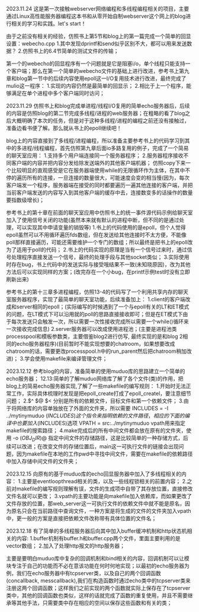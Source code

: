 2023.11.24 
这是第一次接触webserver网络编程和多线程编程相关的项目，主要通过Linux高性能服务器编程这本书和从零开始自制webserver这个网上的blog进行相关的学习和实践。let's start！

由于之前没有相关的经验，仿照书上第5节和blog上的第一篇完成一个简单的回显设置：webecho.cpp
1.其中发现dprintf和send似乎区别不大，都可以用来发送数据？
2.仿照书上的6.4节简单的测试文件的传输；

第一个的webecho的回显程序有一个问题就是它是阻塞i/o，单个线程只能支持一个客户端；那么在第一个简单的webecho文件的基础上进行改进，参考书上第九章和blog第一节中的后续内容使用epoll这一I/O复用技术进行改进，最终完成了mulio这一程序：
1.实现的内容仍然是最简单的回显示；
2.相比于上一个程序，能够满足在单个进程中多个客户端同时访问；



2023.11.29
仿照书上和blog完成单进程/线程I/O复用的简单echo服务器后，后续的内容是仿照blog的第二节完成多线程/进程的web服务器；在粗略的看了blog之后大概明确了本次的任务，但是对于这种多线程/进程的编程之前还没有接触过，准备边看书便了解。那么就从书上的epoll继续吧！

blog上的内容直接到了多线程/进程编程，所以准备主要参考书上的代码学习到其中的多进程/线程编程，首先仿照第九章后面io多路复用的例子，完成了一个简易的聊天室应用：
1.支持多个用户端连接同一个服务器程序；
2.服务器程序接收不同客户端的内容并把内容分发给除发送端外的其他客户端机器；
仿照copy下来一个比较明显的直观感受是它在服务器端使用while的无限循环作为主体，在其中不停的遍历所有的连接，一旦连接的数量很大，可能速度会变的相当慢(因为，每次客户端发一个程序，服务器端在接受的同时都要遍历一遍其他连接的客户端，并把当前客户端发送的内容写入到其他客户端的缓存中去，连接数变多的话操作的数量要指数级增长)；

参考书上的第十章在前面的聊天室应用中仿照书上的统一事件源代码示例给聊天室加入了使用信号关闭的功能(虽然本来就有默认的进程中断，但不同的是通过处理，可以实现其中申请变量的销毁等)
1.书上的代码使用的是epoll，但个人觉得epoll虽然可以不用循环遍历fds数组，但在发送给其他连接时不太方便，不能像poll那样直接遍历，可能还需要维护一个专门的数组；所以最终是把书上的epoll改为了适用于poll的代码；
2.书上的代码实现的原理是当有一个信号过来时，通过信号处理程序直接发送一个信号，最终的处理手段与其他socket类似；
3.实际使用时存在bug，书上代码中的发送实际与接受哦结果不一致(未知晓原因)，改为其他方法后可以实现同样的方案；(改完存在一个小bug，在printf示例test时没有立即刷新出来)

参考书上的第十三章多进程编程，仿照13-4的代码写了一个利用共享内存的聊天室服务器程序，实现了最简单的聊天室功能，后续准备加上：
1.client的客户端改成和server相同的epoll；(实际编写的时候遇到了一个与epoll有关的LT和ET模式的问题，在LT模式下可以沿用就的poll的思路直接接收即可；但是在ET模式下由于每次发送只会触发一次，所以需要一次性接收完成所以需要一个while()循环来一次接收完成信息)
2.server服务器可以改成使用进程池；(主要是进程池类processpool和模板参数类，主要借鉴blog2进行仿写, 最终实现的是和blog 2相同的echo服务器程序)(目前暂时不能实现想要的chatroom，如果想要改成chatroom的话，需要更改processpool.h中的run_parent然后把chatroom稍加改进)；
3.学会使用makefile来编译管理文件；


2023.12.12
参考blog的内容，准备简单的使用muduo库的思路建立一个简单的echo服务器；
12.13:简单的了解muduo网络库了解了各个文件(类)的作用，把blog上的简易echo服务器实现,了解了一些makefile的编写规则：
1.开始时无法正常工作，实际具体梳理时发现是把epoll_create打成了epoll_createl，要注意细节问题；
2.$^ $@ $< 分别是所有的依赖文件，目标文件和第一个依赖文件；
3.由于将网络库的内容单独放在了外面的文件夹，所以需要
    INCLUDES = -I ../mytinymuduo  $(INCLUDES) 
这个指令来指明依赖的文件路径，相应的下面的编译中也要加入$(INCLUDES)选项
    VPATH = src:../mytinymuduo
vpath用来指定makefile的搜索路径； 
4.make完成后的所有中间文件都会放在原有的文件夹，使用
    -o $(OBJ_DIR)$@
指定中间文件的存储路径，这是比较简单的一种存储方式，后续可以改进；在改变文件的存储位置后，main这一可执行文件的链接会出现问题，因为makefile在本地的工作pwd中寻找中间文件，需要在makefile的依赖路径中加入存储中间文件的文件夹；


2023.12.15
向原有的基于muduo库的echo回显服务器中加入了多线程相关的内容：
1.主要是eventloopthread相关的类，以及一些线程锁相关的前置内容；
2.之前对makefile的编写规则理解有误，文件的生成项中自带了其存放位置，直接修改文件名就可以更改；
3.vpath的主要功能是向makefile加入依赖库，而如果更改了文件存放的位置，那web_server这一可执行文件的依赖文件中就不能是原名，因为原名只会在当前路径中查询文件，一种方案是将生成的文件的文件夹加入vpath中，更一般的方案是直接把依赖文件改称带有具体位置的文件名；


2023.12.18
有了简单的多线程服务器后向其中加入buffer缓冲机制和http状态机相关的内容:
1.buffer机制有buffer.h和buffer.cpp两个文件，里面主要利用的是vector数组；
2.加入了处理http报文的http服务器；

主要是要明白muduo库中复杂的回调机制和bind相关的内容，回调机制可以让模块专注于自己的功能而不必在意该功能在何时何地实现；以最初的echo服务器为例，我们在echo服务器中有tcpserver类，以及自己的两个回调函数(concallback, messcallback),我们在构造函数时通过echo类中的tcpserver类来注册这两个回调函数；这样我们之前实现的两个函数就实际上保存在了tcpserver类中，其他的回调函数也类似，这样的话就完成了函数的重复使用，并且不需要继承等其他手法，只需要类中存在相应的空间以保存这些函数和有关的类；